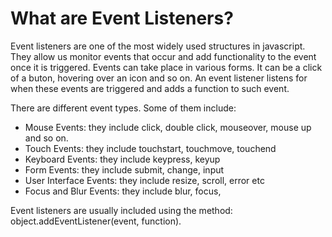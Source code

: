 # What are Event Listeners?

Event listeners are one of the most widely used structures in javascript. They allow us monitor events that occur and add functionality to the event once it is triggered. Events can take place in various forms. It can be a click of a buton, hovering over an icon and so on.
An event listener listens for when these events are triggered and adds a function to such event.

There are different event types. Some of them include:

- Mouse Events: they include click, double click, mouseover, mouse up and so on.
- Touch Events: they include touchstart, touchmove, touchend
- Keyboard Events: they include keypress, keyup
- Form Events: they include submit, change, input
- User Interface Events: they include resize, scroll, error etc
- Focus and Blur Events: they include blur, focus,

Event listeners are usually included using the method:
object.addEventListener(event, function).
